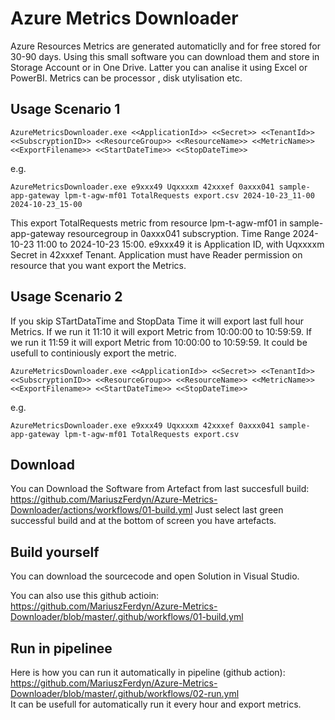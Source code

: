 # Azure Metrics Downloader
Azure Resources Metrics are generated automaticlly and for free stored for 30-90 days. Using this small software you can download them and store in Storage Account or in One Drive. Latter you can analise it using Excel or PowerBI. Metrics can be processor , disk utylisation etc.

## Usage Scenario 1
```
AzureMetricsDownloader.exe <<ApplicationId>> <<Secret>> <<TenantId>> <<SubscryptionID>> <<ResourceGroup>> <<ResourceName>> <<MetricName>> <<ExportFilename>> <<StartDateTime>> <<StopDateTime>>
```
e.g.
```
AzureMetricsDownloader.exe e9xxx49 Uqxxxxm 42xxxef 0axxx041 sample-app-gateway lpm-t-agw-mf01 TotalRequests export.csv 2024-10-23_11-00 2024-10-23_15-00
```

This export TotalRequests metric from resource lpm-t-agw-mf01 in sample-app-gateway resourcegroup in 0axxx041 subscryption. Time Range 2024-10-23 11:00 to 2024-10-23 15:00. e9xxx49 it is Application ID, with Uqxxxxm Secret in 42xxxef Tenant. Application must have Reader permission on resource that you want export the Metrics.

## Usage Scenario 2

If you skip STartDataTime and StopData Time it will export last full hour Metrics. If we run it 11:10 it will export Metric from 10:00:00 to 10:59:59. If we run it 11:59 it will export Metric from 10:00:00 to 10:59:59. It could be usefull to continiously export the metric.
```
AzureMetricsDownloader.exe <<ApplicationId>> <<Secret>> <<TenantId>> <<SubscryptionID>> <<ResourceGroup>> <<ResourceName>> <<MetricName>> <<ExportFilename>> <<StartDateTime>> <<StopDateTime>>
```
e.g.
```
AzureMetricsDownloader.exe e9xxx49 Uqxxxxm 42xxxef 0axxx041 sample-app-gateway lpm-t-agw-mf01 TotalRequests export.csv
```

## Download
You can Download the Software from Artefact from last succesfull build: https://github.com/MariuszFerdyn/Azure-Metrics-Downloader/actions/workflows/01-build.yml Just select last green successful build and at the bottom of screen you have artefacts.

## Build yourself
You can download the sourcecode and open Solution in Visual Studio.

You can also use this github actioin: https://github.com/MariuszFerdyn/Azure-Metrics-Downloader/blob/master/.github/workflows/01-build.yml

## Run in pipelinee
Here is how you can run it automatically in pipeline (github action): https://github.com/MariuszFerdyn/Azure-Metrics-Downloader/blob/master/.github/workflows/02-run.yml <br>
It can be usefull for automatically run it every hour and export metrics.
